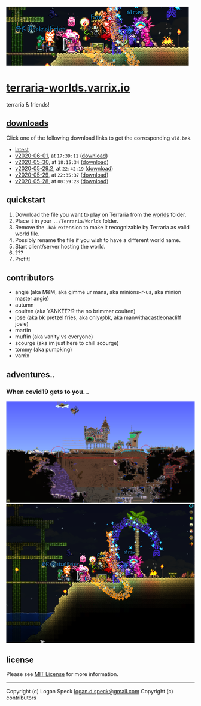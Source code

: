 ![](assets/images/header.png)

# [terraria-worlds.varrix.io]

terraria & friends!

## [downloads]
Click one of the following download links to get the corresponding `wld.bak`.

- [latest]
- [v2020-06-01], at `17:39:11` ([download](https://github.com/varrix/terraria-worlds.varrix.io/releases/download/v2020-06-01/expertclass-2020_06_01_17.39.11.wld.bak))
- [v2020-05-30], at `18:15:34` ([download](https://github.com/varrix/terraria-worlds.varrix.io/releases/download/v2020-05-30/expertclass-2020_05_30_18.15.34.wld.bak))
- [v2020-05-29.2], at `22:42:19` ([download](https://github.com/varrix/terraria-worlds.varrix.io/releases/download/v2020-05-29.2/expertclass-2020_05_29_22.42.19.wld.bak))
- [v2020-05-29], at `22:35:37` ([download](https://github.com/varrix/terraria-worlds.varrix.io/releases/download/v2020-05-29/expertclass-2020_05_29_22.35.37.wld.bak))
- [v2020-05-28], at `00:59:28` ([download](https://github.com/varrix/terraria-worlds.varrix.io/releases/download/v2020-05-28/expertclass-2020_05_28_00.59.28.wld.bak))



## quickstart

1. Download the file you want to play on Terraria from the [worlds](worlds/) folder.
2. Place it in your `../Terraria/Worlds` folder.
3. Remove the `.bak` extension to make it recognizable by Terraria as valid world file.
4. Possibly rename the file if you wish to have a different world name.
5. Start client/server hosting the world.
6. ???
7. Profit!

## contributors
- angie (aka M&M, aka gimme ur mana, aka minions-r-us, aka minion master angie)
- autumn
- coulten (aka YANKEE?!? the no brimmer coulten)
- jose (aka bk pretzel fries, aka only@bk, aka manwithacastleonacliff josie)
- martin
- muffin (aka vanity vs everyone)
- scourge (aka im just here to chill scourge)
- tommy (aka pumpking)
- varrix

## adventures..

### When covid19 gets to you...

![](assets/images/aaaaaaaaaa.png)
![](assets/images/c19-is-getting-to-us.png)

## license
Please see [MIT License](LICENSE) for more information.

---

Copyright (c) Logan Speck <logan.d.speck@gmail.com>
Copyright (c) contributors

[terraria-worlds.varrix.io]: http://terraria-worlds.varrix.io/
[downloads]: https://github.com/varrix/terraria-worlds.varrix.io/releases
[latest]: https://github.com/varrix/terraria-worlds.varrix.io/releases/latest
[v2020-06-01]: https://github.com/varrix/terraria-worlds.varrix.io/releases/tag/v2020-06-01
[v2020-05-30]: https://github.com/varrix/terraria-worlds.varrix.io/releases/tag/v2020-05-30
[v2020-05-29.2]: https://github.com/varrix/terraria-worlds.varrix.io/releases/tag/v2020-05-29.2
[v2020-05-29]: https://github.com/varrix/terraria-worlds.varrix.io/releases/tag/v2020-05-29
[v2020-05-28]: https://github.com/varrix/terraria-worlds.varrix.io/releases/tag/v2020-05-28

